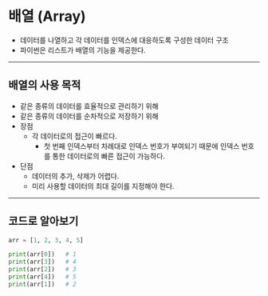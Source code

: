 # 배열 (Array)

- 데이터를 나열하고 각 데이터를 인덱스에 대응하도록 구성한 데이터 구조
- 파이썬은 리스트가 배열의 기능을 제공한다.

***

## 배열의 사용 목적

- 같은 종류의 데이터를 효율적으로 관리하기 위해
- 같은 종류의 데이터를 순차적으로 저장하기 위해
- 장점
    - 각 데이터로의 접근이 빠르다.
        - 첫 번째 인덱스부터 차례대로 인덱스 번호가 부여되기 때문에 인덱스 번호를 통한 데이터로의 빠른 접근이 가능하다.
- 단점
    - 데이터의 추가, 삭제가 어렵다.
    - 미리 사용할 데이터의 최대 길이를 지정해야 한다.

***

## 코드로 알아보기

```python
arr = [1, 2, 3, 4, 5]

print(arr[0])   # 1
print(arr[3])   # 4
print(arr[2])   # 3
print(arr[4])   # 5
print(arr[1])   # 2
```
